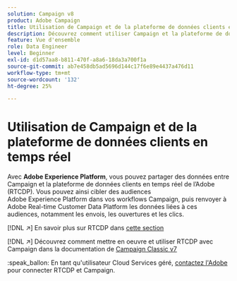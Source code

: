 ```yaml
---
solution: Campaign v8
product: Adobe Campaign
title: Utilisation de Campaign et de la plateforme de données clients en temps réel
description: Découvrez comment utiliser Campaign et la plateforme de données clients en temps réel
feature: Vue d'ensemble
role: Data Engineer
level: Beginner
exl-id: d1d57aa8-b811-470f-a8a6-18da3a700f1a
source-git-commit: ab7e458db5ad5696d144c17f6e89e4437a476d11
workflow-type: tm+mt
source-wordcount: '132'
ht-degree: 25%

---
```


# Utilisation de Campaign et de la plateforme de données clients en temps réel

Avec **Adobe Experience Platform**, vous pouvez partager des données entre Campaign et la plateforme de données clients en temps réel de l’Adobe (RTCDP). Vous pouvez ainsi cibler des audiences Adobe Experience Platform dans vos workflows Campaign, puis renvoyer à Adobe Real-time Customer Data Platform les données liées à ces audiences, notamment les envois, les ouvertures et les clics.

[!DNL :arrow_upper_right:] En savoir plus sur RTCDP dans  [cette section](https://experienceleague.adobe.com/docs/experience-platform/rtcdp/overview.html?lang=en)

[!DNL :arrow_upper_right:] Découvrez comment mettre en oeuvre et utiliser RTCDP avec Campaign dans la documentation de  [Campaign Classic v7](https://experienceleague.adobe.com/docs/campaign-classic/using/integrating-with-adobe-experience-cloud/aep-sources-destinations/get-started-sources-destinations.html?lang=en#integrating-with-adobe-experience-cloud)

:speak_ballon: En tant qu&#39;utilisateur Cloud Services géré, [contactez l&#39;Adobe](../start/campaign-faq.md#support) pour connecter RTCDP et Campaign.
